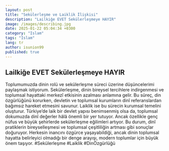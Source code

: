```yaml
---
layout: post
title: "Sekülerleşme ve Laiklik İlişkisi"
description: "Lailkiğe EVET Sekülerleşmeye HAYIR"
image: /images/describing.jpg
date: 2025-01-22 05:04:34 +0300
category: "Islam"
tags: "Islam"
lang: tr
author: isunion99
published: true
---
```


## **Lailkiğe EVET Sekülerleşmeye HAYIR**

<div class="frame">
  <p>Toplumumuzda dinin rolü ve sekülerleşme süreci üzerine düşüncelerimi paylaşmak istiyorum. Sekülerleşme, dinin bireysel tercihlere indirgenmesi ve toplumsal hayattaki merkezî etkisinin azalması anlamına gelir. Bu süreç, din özgürlüğünü korurken, devletin ve toplumsal kurumların dinî referanslardan bağımsız hareket etmesini savunur. Laiklik ise bu sürecin kurumsal temelini oluşturur. Türkiye’de laik bir devlet yapısı benimsenmiş olsa da, toplumsal dokumuzda dinî değerler hâlâ önemli bir yer tutuyor. Ancak özellikle genç nüfus ve büyük şehirlerde sekülerleşme eğilimleri artıyor. Bu durum, dinî pratiklerin bireyselleşmesi ve toplumsal çeşitliliğin artması gibi sonuçlar doğuruyor. Herkesin inancını özgürce yaşayabildiği, ancak dinin toplumsal hayatta belirleyici olmadığı bir denge arayışı, modern toplumlar için büyük önem taşıyor. #Sekülerleşme #Laiklik #DinÖzgürlüğü</p>
</div>

